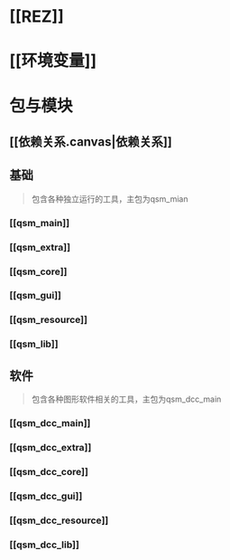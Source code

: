 # [[REZ]]
# [[环境变量]]
# 包与模块

## [[依赖关系.canvas|依赖关系]]
## 基础
> 包含各种独立运行的工具，主包为qsm_mian
### [[qsm_main]]
### [[qsm_extra]]
### [[qsm_core]]
### [[qsm_gui]]
### [[qsm_resource]]
### [[qsm_lib]]
## 软件
> 包含各种图形软件相关的工具，主包为qsm_dcc_main
### [[qsm_dcc_main]]
### [[qsm_dcc_extra]]
### [[qsm_dcc_core]]
### [[qsm_dcc_gui]]
### [[qsm_dcc_resource]]
### [[qsm_dcc_lib]]


